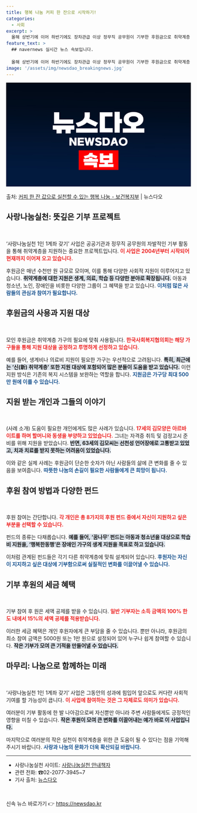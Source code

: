 ```yaml
---
title: 행복 나눔 커피 한 잔으로 시작하기!
categories:
  - 사회
excerpt: >
  올해 상반기에 이어 하반기에도 장차관급 이상 정무직 공무원이 기부한 후원금으로 취약계층 가구를 지원한다. 보…
feature_text: >
  ## navernews 실시간 뉴스 속보입니다.

  올해 상반기에 이어 하반기에도 장차관급 이상 정무직 공무원이 기부한 후원금으로 취약계층 가구를 지원한다. 보…
image: '/assets/img/newsdao_breakingnews.jpg'
---
```


![뉴스다오 속보](/assets/img/newsdao_breakingnews.jpg)

<p>출처: <a href="https://newsdao.kr/1773" rel="dofollow">커피 한 잔 값으로 실천할 수 있는 행복 나눔 - 보건복지부</a> | 뉴스다오</p>

<h2 data-ke-size="size26">사랑나눔실천: 뜻깊은 기부 프로젝트</h2>

<p data-ke-size="size16">&nbsp;</p>

<p data-ke-size="size16">‘사랑나눔실천 1인 1계좌 갖기’ 사업은 공공기관과 정무직 공무원의 자발적인 기부 활동을 통해 취약계층을 지원하는 중요한 프로젝트입니다. <b><span style="color: #ee2323;">이 사업은 2004년부터 시작되어 현재까지 이어져 오고 있습니다.</span></b></p>

<p data-ke-size="size16">후원금은 매년 수천만 원 규모로 모이며, 이를 통해 다양한 사회적 지원이 이루어지고 있습니다. <b><span style="background-color: #21538527;">취약계층에 대한 지원은 생계, 의료, 학습 등 다양한 분야로 확장됩니다.</span></b> 아동과 청소년, 노인, 장애인을 비롯한 다양한 그룹이 그 혜택을 받고 있습니다. <b><span style="color: #1a5490;">이처럼 많은 사람들의 관심과 참여가 필요합니다.</span></b></p>

<h2 data-ke-size="size26">후원금의 사용과 지원 대상</h2>

<p data-ke-size="size16">&nbsp;</p>

<p data-ke-size="size16">모인 후원금은 취약계층 가구의 필요에 맞춰 사용됩니다. <b><span style="color: #ee2323;">한국사회복지협의회는 해당 가구들을 통해 지원 대상을 공정하고 투명하게 선정하고 있습니다.</span></b></p>

<p data-ke-size="size16">예를 들어, 생계비나 의료비 지원이 필요한 가구는 우선적으로 고려됩니다. <b><span style="background-color: #21538527;">특히, 최근에는 ‘신(新) 취약계층’ 또한 지원 대상에 포함되어 많은 분들이 도움을 받고 있습니다.</span></b> 이런 지원 방식은 기존의 복지 시스템을 보완하는 역할을 합니다. <b><span style="color: #1a5490;">지원금은 가구당 최대 500만 원에 이를 수 있습니다.</span></b></p>

<h2 data-ke-size="size26">지원 받는 개인과 그들의 이야기</h2>

<p data-ke-size="size16">&nbsp;</p>

<p data-ke-size="size16">(사례 소개) 도움이 필요한 개인에게도 많은 사례가 있습니다. <b><span style="color: #ee2323;">17세의 김모양은 아르바이트를 하며 할머니와 동생을 부양하고 있었습니다.</span></b> 그녀는 자격증 취득 및 검정고시 준비를 위해 지원을 받았습니다. <b><span style="background-color: #21538527;">반면, 63세의 김모씨는 선천성 언어장애로 고통받고 있었고, 치과 치료를 받지 못하는 어려움이 있었습니다.</span></b></p>

<p data-ke-size="size16">이와 같은 실제 사례는 후원금이 단순한 숫자가 아닌 사람들의 삶에 큰 변화를 줄 수 있음을 보여줍니다. <b><span style="color: #1a5490;">따뜻한 나눔의 손길이 필요한 사람들에게 큰 희망이 됩니다.</span></b></p>

<h2 data-ke-size="size26">후원 참여 방법과 다양한 펀드</h2>

<p data-ke-size="size16">&nbsp;</p>

<p data-ke-size="size16">후원 참여는 간단합니다. <b><span style="color: #ee2323;">각 개인은 총 8가지의 후원 펀드 중에서 자신이 지원하고 싶은 부분을 선택할 수 있습니다.</span></b></p>

<p data-ke-size="size16">펀드의 종류는 다채롭습니다. <b><span style="background-color: #21538527;">예를 들어, ‘꿈나무’ 펀드는 아동과 청소년을 대상으로 학습비 지원을, ‘행복한동행’은 장애인 가구의 생계 지원을 목표로 하고 있습니다.</span></b></p>

<p data-ke-size="size16">이처럼 관계된 펀드들은 각기 다른 취약계층에 맞춰 설계되어 있습니다. <b><span style="color: #1a5490;">후원자는 자신이 지지하고 싶은 대상에 기부함으로써 실질적인 변화를 이끌어낼 수 있습니다.</span></b></p>

<h2 data-ke-size="size26">기부 후원의 세금 혜택</h2>

<p data-ke-size="size16">&nbsp;</p>

<p data-ke-size="size16">기부 참여 후 원은 세액 공제를 받을 수 있습니다. <b><span style="color: #ee2323;">일반 기부자는 소득 금액의 100% 한도 내에서 15%의 세액 공제를 적용받습니다.</span></b></p>

<p data-ke-size="size16">이러한 세금 혜택은 개인 후원자에게 큰 부담을 줄 수 있습니다. 뿐만 아니라, 후원금의 최소 참여 금액은 5000원 또는 1만 원으로 설정되어 있어 누구나 쉽게 참여할 수 있습니다. <b><span style="background-color: #21538527;">작은 기부가 모여 큰 기적을 만들어낼 수 있습니다.</span></b></p>

<h2 data-ke-size="size26">마무리: 나눔으로 함께하는 미래</h2>

<p data-ke-size="size16">&nbsp;</p>

<p data-ke-size="size16">‘사랑나눔실천 1인 1계좌 갖기’ 사업은 그동안의 성과에 힘입어 앞으로도 커다란 사회적 기여를 할 가능성이 큽니다. <b><span style="color: #ee2323;">이 사업에 참여하는 것은 그 자체로도 의미가 있습니다.</span></b></p>

<p data-ke-size="size16">여러분이 기부 활동에 한 발 나아감으로써 자신뿐만 아니라 주변 사람들에게도 긍정적인 영향을 미칠 수 있습니다. <b><span style="background-color: #21538527;">작은 후원이 모여 큰 변화를 이끌어내는 예가 바로 이 사업입니다.</span></b></p>

<p data-ke-size="size16">마지막으로 여러분의 작은 실천이 취약계층을 위한 큰 도움이 될 수 있다는 점을 기억해주시기 바랍니다. <b><span style="color: #1a5490;">사랑과 나눔의 문화가 더욱 확산되길 바랍니다.</span></b></p>

<hr>

<ul>
  <li>사랑나눔실천 사이트: <a href="https://bokji.net/ssn/bin/09.bokji">사랑나눔실천 안내책자</a></li>
  <li>관련 전화: ☎02-2077-3945~7</li>
  <li>기사 출처: <a href="https://newsdao.kr/1773">뉴스다오</a></li>
</ul>

<p data-ke-size="size16">&nbsp;</p> 

신속 뉴스 바로가기 👉 <a href="https://newsdao.kr" rel="dofollow">https://newsdao.kr</a>


